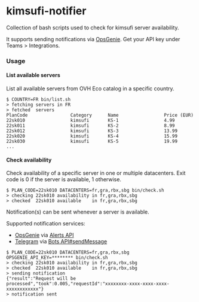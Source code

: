 # kimsufi-notifier

Collection of bash scripts used to check for kimsufi server availability.

It supports sending notifications via [OpsGenie](https://www.atlassian.com/software/opsgenie). Get your API key under Teams > Integrations.

### Usage

#### List available servers

List all available servers from OVH Eco catalog in a specific country.

```
$ COUNTRY=FR bin/list.sh
> fetching servers in FR
> fetched  servers
PlanCode                Category      Name                 Price (EUR)
22sk010                 kimsufi       KS-1                 4.99
22sk011                 kimsufi       KS-2                 8.99
22sk012                 kimsufi       KS-3                 13.99
22sk020                 kimsufi       KS-4                 15.99
22sk030                 kimsufi       KS-5                 19.99
...
```

#### Check availability

Check availability of a specific server in one or multiple datacenters. Exit code is 0 if the server is available, 1 otherwise.

```
$ PLAN_CODE=22sk010 DATACENTERS=fr,gra,rbx,sbg bin/check.sh
> checking 22sk010 availability in fr,gra,rbx,sbg
> checked  22sk010 available    in fr,gra,rbx,sbg
```

Notification(s) can be sent whenever a server is available.

Supported notification services:
- [OpsGenie](https://www.atlassian.com/software/opsgenie) via [Alerts API](https://docs.opsgenie.com/docs/alert-api)
- [Telegram](https://telegram.org/) via [Bots API#sendMessage](https://core.telegram.org/bots/api#sendmessage)

```
$ PLAN_CODE=22sk010 DATACENTERS=fr,gra,rbx,sbg OPSGENIE_API_KEY=******** bin/check.sh
> checking 22sk010 availability in fr,gra,rbx,sbg
> checked  22sk010 available    in fr,gra,rbx,sbg
> sending notification
{"result":"Request will be processed","took":0.005,"requestId":"xxxxxxxx-xxxx-xxxx-xxxx-xxxxxxxxxxxx"}
> notification sent
